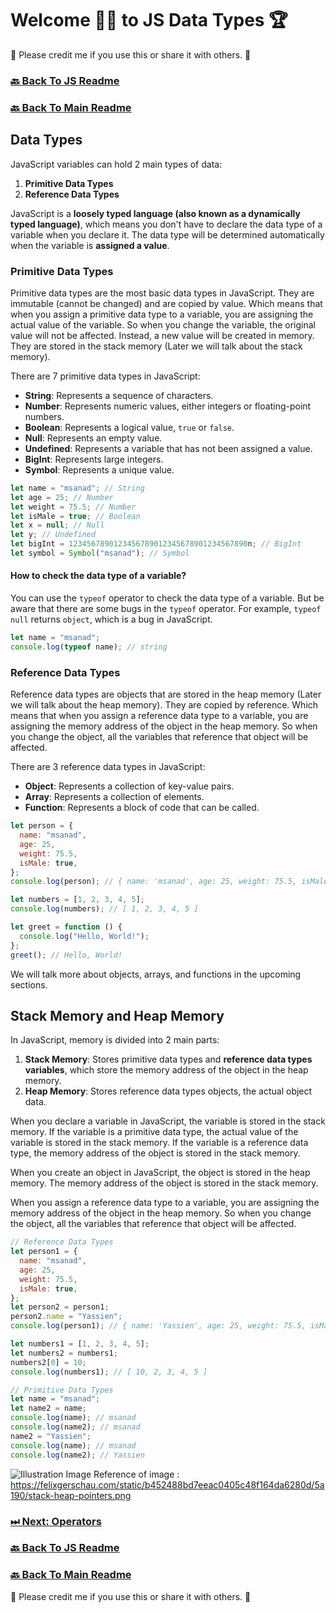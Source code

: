 # Welcome 🙋‍♂️ to JS Data Types 🏆

🙏 Please credit me if you use this or share it with others. 🙏

### [🔙 Back To JS Readme](./js.md)

### [🔙 Back To Main Readme](../../../README.md)

## Data Types

JavaScript variables can hold 2 main types of data:

1. **Primitive Data Types**
2. **Reference Data Types**

JavaScript is a **loosely typed language (also known as a dynamically typed language)**, which means you don't have to declare the data type of a variable when you declare it. The data type will be determined automatically when the variable is **assigned a value**.

### Primitive Data Types

Primitive data types are the most basic data types in JavaScript. They are immutable (cannot be changed) and are copied by value. Which means that when you assign a primitive data type to a variable, you are assigning the actual value of the variable. So when you change the variable, the original value will not be affected. Instead, a new value will be created in memory. They are stored in the stack memory (Later we will talk about the stack memory).

There are 7 primitive data types in JavaScript:

- **String**: Represents a sequence of characters.
- **Number**: Represents numeric values, either integers or floating-point numbers.
- **Boolean**: Represents a logical value, `true` or `false`.
- **Null**: Represents an empty value.
- **Undefined**: Represents a variable that has not been assigned a value.
- **BigInt**: Represents large integers.
- **Symbol**: Represents a unique value.

```javascript
let name = "msanad"; // String
let age = 25; // Number
let weight = 75.5; // Number
let isMale = true; // Boolean
let x = null; // Null
let y; // Undefined
let bigInt = 1234567890123456789012345678901234567890n; // BigInt
let symbol = Symbol("msanad"); // Symbol
```

#### How to check the data type of a variable?

You can use the `typeof` operator to check the data type of a variable. But be aware that there are some bugs in the `typeof` operator. For example, `typeof null` returns `object`, which is a bug in JavaScript.

```javascript
let name = "msanad";
console.log(typeof name); // string
```

### Reference Data Types

Reference data types are objects that are stored in the heap memory (Later we will talk about the heap memory). They are copied by reference. Which means that when you assign a reference data type to a variable, you are assigning the memory address of the object in the heap memory. So when you change the object, all the variables that reference that object will be affected.

There are 3 reference data types in JavaScript:

- **Object**: Represents a collection of key-value pairs.
- **Array**: Represents a collection of elements.
- **Function**: Represents a block of code that can be called.

```javascript
let person = {
  name: "msanad",
  age: 25,
  weight: 75.5,
  isMale: true,
};
console.log(person); // { name: 'msanad', age: 25, weight: 75.5, isMale: true }

let numbers = [1, 2, 3, 4, 5];
console.log(numbers); // [ 1, 2, 3, 4, 5 ]

let greet = function () {
  console.log("Hello, World!");
};
greet(); // Hello, World!
```

We will talk more about objects, arrays, and functions in the upcoming sections.

## Stack Memory and Heap Memory

In JavaScript, memory is divided into 2 main parts:

1. **Stack Memory**: Stores primitive data types and **reference data types variables**, which store the memory address of the object in the heap memory.
2. **Heap Memory**: Stores reference data types objects, the actual object data.

When you declare a variable in JavaScript, the variable is stored in the stack memory. If the variable is a primitive data type, the actual value of the variable is stored in the stack memory. If the variable is a reference data type, the memory address of the object is stored in the stack memory.

When you create an object in JavaScript, the object is stored in the heap memory. The memory address of the object is stored in the stack memory.

When you assign a reference data type to a variable, you are assigning the memory address of the object in the heap memory. So when you change the object, all the variables that reference that object will be affected.

```javascript
// Reference Data Types
let person1 = {
  name: "msanad",
  age: 25,
  weight: 75.5,
  isMale: true,
};
let person2 = person1;
person2.name = "Yassien";
console.log(person1); // { name: 'Yassien', age: 25, weight: 75.5, isMale: true }

let numbers1 = [1, 2, 3, 4, 5];
let numbers2 = numbers1;
numbers2[0] = 10;
console.log(numbers1); // [ 10, 2, 3, 4, 5 ]

// Primitive Data Types
let name = "msanad";
let name2 = name;
console.log(name); // msanad
console.log(name2); // msanad
name2 = "Yassien";
console.log(name); // msanad
console.log(name2); // Yassien
```

![Illustration Image](../resources/stack-heap-pointers.png)
Reference of image : https://felixgerschau.com/static/b452488bd7eeac0405c48f164da6280d/5a190/stack-heap-pointers.png

### [ ⏭ Next: Operators](./04_operators.md)

### [🔙 Back To JS Readme](./js.md)

### [🔙 Back To Main Readme](../../../README.md)

🙏 Please credit me if you use this or share it with others. 🙏
